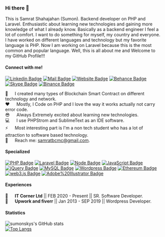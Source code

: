 ### Hi there 👋

This is Samrat Shahajahan (Sumon). Backend developer on PHP and Laravel. Enthusiastic about learning new technologies and gaining more knowledge of what I already know. Basically as a backend engineer I feel a lot of comfort. I want to do something for myself, my country and everyone. I have worked on different languages and technology but my favorite language is PHP. Now I am working on Laravel because this is the most common and popular language. Well, this is all about me and Welcome to my GitHub Profile!!!


#### Connect with me!
[![Linkedin Badge](https://img.shields.io/badge/LinkedIn-0077B5?style=for-the-badge&logo=linkedin&logoColor=white)](https://www.linkedin.com/in/sumonskys/)
[![Mail Badge](https://img.shields.io/badge/Gmail-D14836?style=for-the-badge&logo=gmail&logoColor=white)](mailto:samratbcmc@gmail.com)
[![Website Badge](https://img.shields.io/badge/website-000000?style=for-the-badge&logo=About.me&logoColor=white)](https://samrat-s.dev/)
[![Behance Badge](https://img.shields.io/badge/Behance-0054F7?style=for-the-badge&logo=behance&logoColor=white)](https://www.behance.net/sumonskys)
[![Skype Badge](https://img.shields.io/badge/Skype-00AFF0?style=for-the-badge&logo=skype&logoColor=white)](sumonskys)
[![Binance Badge](https://img.shields.io/badge/Binance-FCD535?style=for-the-badge&logo=binance&logoColor=white)](https://testnet.bscscan.com/token/0x5e97cae83e111dfb14ac26ec0c3640b4258adb16?a=0xbE472Cd92898E1319931bFA713368FA25B9EB7d0)

:dizzy: &emsp; I created many types of Blockchain Smart Contract on different technology and network.<br/>
:hearts: &emsp; Mostly, I Code on PHP and I love the way it works actually not carry error code.<br/>
:sunglasses: &emsp; Always Extremely excited about learning new technologies.<br/>
:computer: &emsp; I use PHPStrom and SublimeText as an IDE software.<br/>
⚡ &emsp; Most interesting part is I'm a non tech student who has a lot of attraction to software based technology. <br/>
:e-mail: &emsp; Reach me: samratbcmc@gmail.com.<br/>

#### Specialized
[![PHP Badge](https://img.shields.io/badge/PHP-777BB4?style=for-the-badge&logo=php&logoColor=white)](#)
[![Laravel Badge](https://img.shields.io/badge/Laravel-FF2D20?style=for-the-badge&logo=laravel&logoColor=white)](#)
[![Node Badge](https://img.shields.io/badge/Node.js-339933?style=for-the-badge&logo=nodedotjs&logoColor=white)](#)
[![JavaScript Badge](https://img.shields.io/badge/JavaScript-323330?style=for-the-badge&logo=javascript&logoColor=F7DF1E)](#)
[![jQuery Badge](https://img.shields.io/badge/jQuery-0769AD?style=for-the-badge&logo=jquery&logoColor=white)](#)
[![MySQL Badge](https://img.shields.io/badge/MySQL-005C84?style=for-the-badge&logo=mysql&logoColor=white)](#)
[![Wordpress Badge](https://img.shields.io/badge/Wordpress-21759B?style=for-the-badge&logo=wordpress&logoColor=white)](#)
[![Ethereum Badge](https://img.shields.io/badge/Ethereum-3C3C3D?style=for-the-badge&logo=Ethereum&logoColor=white)](#)
[![web3.js Badge](https://img.shields.io/badge/web3.js-F16822?style=for-the-badge&logo=web3.js&logoColor=white)](#)
[![Adobe%20Illustrator Badge](https://img.shields.io/badge/Adobe%20Illustrator-FF9A00?style=for-the-badge&logo=adobe%20illustrator&logoColor=white)](#)



#### Experiences
:briefcase: &emsp; <strong>IT Corner Ltd</strong> || FEB 2020 - Present || SR. Software Developer.<br/>
:briefcase: &emsp; <strong>Upwork and fiverr</strong> || Jan 2013 - SEP 2019 || Wordpress Developer.<br/>

#### Statistics
![sumonskys's GitHub stats](https://github-readme-stats.vercel.app/api?username=sumonskys&show_icons=true&count_private=true&theme=radical) </br>
[![Top Langs](https://github-readme-stats.vercel.app/api/top-langs/?username=sumonskys&theme=radical&count_private=true)](https://github.com/itzrizvi/github-readme-stats)
